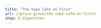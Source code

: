 ```yaml
---
title: "The Vape Café on First"
url: /spruce-grove/the-vape-cafe-on-first/
shop: E-Zigaretten
---
```

